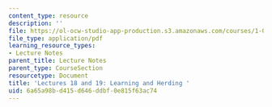 ```yaml
---
content_type: resource
description: ''
file: https://ol-ocw-studio-app-production.s3.amazonaws.com/courses/1-022-introduction-to-network-models-fall-2018/6a65a98bd415d646ddbf0e815f63ac74_MIT1_022F18_lec18_and_lec19.pdf
file_type: application/pdf
learning_resource_types:
- Lecture Notes
parent_title: Lecture Notes
parent_type: CourseSection
resourcetype: Document
title: 'Lectures 18 and 19: Learning and Herding '
uid: 6a65a98b-d415-d646-ddbf-0e815f63ac74
---
```


